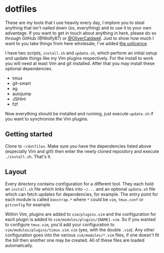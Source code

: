 # dotfiles

These are my tools that I use heavily every day, I implore you to steal anything that isn't nailed down (so, everything) and to use it to your own advantage. If you want to get in touch about anything in here, please do so through GitHub (@Wolfy87) or [@OliverCaldwell][]. Just to show how much I want to you take things from here wholesale, I've added [the unlicence][].

I have two scripts, `install.sh` and `update.sh`, which perform an initial setup and update things like my Vim plugins respectively. For the install to work you will need at least Vim and git installed. After that you may install these optional dependencies.

 * tmux
 * git-smart
 * ag
 * autojump
 * JSHint
 * fzf

Now everything should be installed and running, just execute `update.sh` if you want to synchronise the Vim plugins.

## Getting started

Clone to `~/dotfiles`. Make sure you have the dependencies listed above (especially Vim and git!) then enter the newly cloned repository and execute `./install.sh`. That's it.

## Layout

Every directory contains configuration for a different tool. They each hold an `install.sh` file which links files into `~/...` and an optional `update.sh` file which can fetch updates for dependencies, for example. The entry point for each module is called `boostrap.*` where `*` could be `vim`, `tmux.conf` or `gitconfig` for example.

Within Vim, plugins are added to `vim/plugins.vim` and the configuration for each plugin is added to `vim/modules/plugins/{NAME}.vim`. So if you wanted to configure `tmux.vim`, you'd add your configuration to `vim/modules/plugins/timux.vim.vim` (yes, with the double `.vim`). Any other configuration goes into the various `vim/modules/*.vim` files, if one doesn't fit the bill then another one may be created. All of these files are loaded automatically.

[@OliverCaldwell]: https://twitter.com/OliverCaldwell
[the unlicence]: http://unlicense.org/
